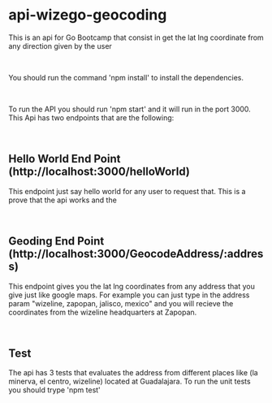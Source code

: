 # api-wizego-geocoding
This is an api for Go Bootcamp that consist in get the lat lng coordinate from any direction given by the user


<br />

You should run the command 'npm install' to install the dependencies.

<br />

To run the API you should run 'npm start' and it will run in the port 3000. This Api has two endpoints that are the following:

<br />

## Hello World End Point (http://localhost:3000/helloWorld)

This endpoint just say hello world for any user to request that. This is a prove that the api works and the 

<br />

## Geoding End Point (http://localhost:3000/GeocodeAddress/:address)

This endpoint gives you the lat lng coordinates from any address that you give just like google maps. For example you can just type in the address param "wizeline, zapopan, jalisco, mexico" and you will recieve the coordinates from the wizeline headquarters at Zapopan.

<br />

## Test

The api has 3 tests that evaluates the address from different places like (la minerva, el centro, wizeline) located at Guadalajara. To run the unit tests you should trype 'npm test'
